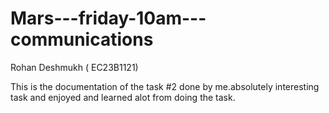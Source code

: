 # Mars---friday-10am---communications
Rohan Deshmukh ( EC23B1121)

This is the documentation of the task #2 done by me.absolutely interesting task and enjoyed and learned alot from 
doing the task.

